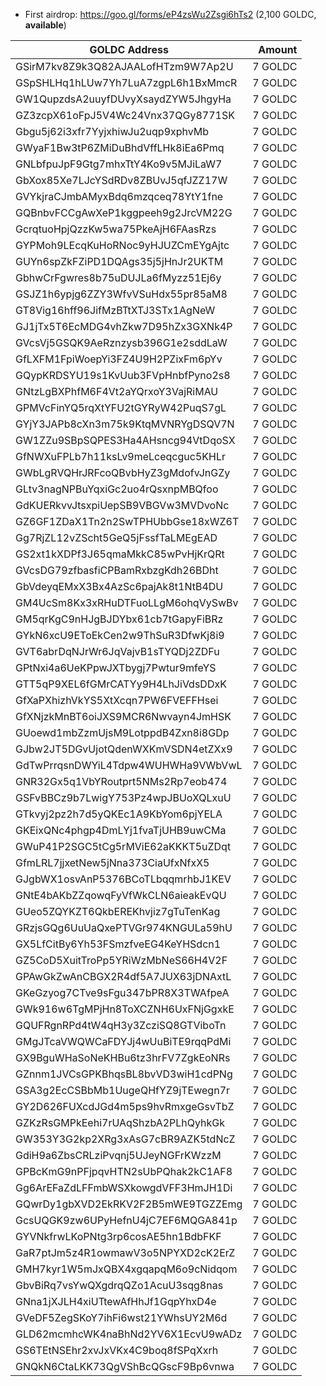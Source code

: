 - First airdrop: https://goo.gl/forms/eP4zsWu2Zsgi6hTs2 (2,100 GOLDC, **available**)
	
| GOLDC Address                      | Amount   |
| ---------------------------------- | --------:|
| GSirM7kv8Z9k3Q82AJAALofHTzm9W7Ap2U | 7 GOLDC  |
| GSpSHLHq1hLUw7Yh7LuA7zgpL6h1BxMmcR | 7 GOLDC  |
| GW1QupzdsA2uuyfDUvyXsaydZYW5JhgyHa | 7 GOLDC  |
| GZ3zcpX61oFpJ5V4Wc24Vnx37QGy8771SK | 7 GOLDC  |
| Gbgu5j62i3xfr7YyjxhiwJu2uqp9xphvMb | 7 GOLDC  |
| GWyaF1Bw3tP6ZMiDuBhdVffLHk8iEa6Pmq | 7 GOLDC  |
| GNLbfpuJpF9Gtg7mhxTtY4Ko9v5MJiLaW7 | 7 GOLDC  |
| GbXox85Xe7LJcYSdRDv8ZBUvJ5qfJZZ17W | 7 GOLDC  |
| GVYkjraCJmbAMyxBdq6mzqceq78YtY1fne | 7 GOLDC  |
| GQBnbvFCCgAwXeP1kggpeeh9g2JrcVM22G | 7 GOLDC  |
| GcrqtuoHpjQzzKw5wa75PkeAjH6FAasRzs | 7 GOLDC  |
| GYPMoh9LEcqKuHoRNoc9yHJUZCmEYgAjtc | 7 GOLDC  |
| GUYn6spZkFZiPD1DQAgs35j5jHnJr2UKTM | 7 GOLDC  |
| GbhwCrFgwres8b75uDUJLa6fMyzz51Ej6y | 7 GOLDC  |
| GSJZ1h6ypjg6ZZY3WfvVSuHdx55pr85aM8 | 7 GOLDC  |
| GT8Vig16hff96JifMzBTtXTJ3STx1AgNeW | 7 GOLDC  |
| GJ1jTx5T6EcMDG4vhZkw7D95hZx3GXNk4P | 7 GOLDC  |
| GVcsVj5GSQK9AeRznzysb396G1e2sddLaW | 7 GOLDC  |
| GfLXFM1FpiWoepYi3FZ4U9H2PZixFm6pYv | 7 GOLDC  |
| GQypKRDSYU19s1KvUub3FVpHnbfPyno2s8 | 7 GOLDC  |
| GNtzLgBXPhfM6F4Vt2aYQrxoY3VajRiMAU | 7 GOLDC  |
| GPMVcFinYQ5rqXtYFU2tGYRyW42PuqS7gL | 7 GOLDC  |
| GYjY3JAPb8cXn3m75k9KtqMVNRYgDSQV7N | 7 GOLDC  |
| GW1ZZu9SBpSQPES3Ha4AHsncg94VtDqoSX | 7 GOLDC  |
| GfNWXuFPLb7h11ksLv9meLceqcguc5KHLr | 7 GOLDC  |
| GWbLgRVQHrJRFcoQBvbHyZ3gMdofvJnGZy | 7 GOLDC  |
| GLtv3nagNPBuYqxiGc2uo4rQsxnpMBQfoo | 7 GOLDC  |
| GdKUERkvvJtsxpiUepSB9VBGVw3MVDvoNc | 7 GOLDC  |
| GZ6GF1ZDaX1Tn2n2SwTPHUbbGse18xWZ6T | 7 GOLDC  |
| Gg7RjZL12vZScht5GeQ5jFssfTaLMEgEAD | 7 GOLDC  |
| GS2xt1kXDPf3J65qmaMkkC85wPvHjKrQRt | 7 GOLDC  |
| GVcsDG79zfbasfiCPBamRxbzgKdh26BDht | 7 GOLDC  |
| GbVdeyqEMxX3Bx4AzSc6pajAk8t1NtB4DU | 7 GOLDC  |
| GM4UcSm8Kx3xRHuDTFuoLLgM6ohqVySwBv | 7 GOLDC  |
| GM5qrKgC9nHJgBJDYbx61cb7tGapyFiBRz | 7 GOLDC  |
| GYkN6xcU9EToEkCen2w9ThSuR3DfwKj8i9 | 7 GOLDC  |
| GVT6abrDqNJrWr6JqVajvB1sTYQDj2ZDFu | 7 GOLDC  |
| GPtNxi4a6UeKPpwJXTbygj7Pwtur9mfeYS | 7 GOLDC  |
| GTT5qP9XEL6fGMrCATYy9H4LhJiVdsDDxK | 7 GOLDC  |
| GfXaPXhizhVkYS5XtXcqn7PW6FVEFFHsei | 7 GOLDC  |
| GfXNjzkMnBT6oiJXS9MCR6Nwvayn4JmHSK | 7 GOLDC  |
| GUoewd1mbZzmUjsM9LotppdB4Zxn8i8GDp | 7 GOLDC  |
| GJbw2JT5DGvUjotQdenWXKmVSDN4etZXx9 | 7 GOLDC  |
| GdTwPrrqsnDWYiL4Tdpw4WUHWHa9VWbVwL | 7 GOLDC  |
| GNR32Gx5q1VbYRoutprt5NMs2Rp7eob474 | 7 GOLDC  |
| GSFvBBCz9b7LwigY753Pz4wpJBUoXQLxuU | 7 GOLDC  |
| GTkvyj2pz2h7d5yQKEc1A9KbYom6pjYELA | 7 GOLDC  |
| GKEixQNc4phgp4DmLYj1fvaTjUHB9uwCMa | 7 GOLDC  |
| GWuP41P2SGC5tCg5rMViE62aKKKT5uZDqt | 7 GOLDC  |
| GfmLRL7jjxetNew5jNna373CiaUfxNfxX5 | 7 GOLDC  |
| GJgbWX1osvAnP5376BCoTLbqqmrhbJ1KEV | 7 GOLDC  |
| GNtE4bAKbZZqowqFyVfWkCLN6aieakEvQU | 7 GOLDC  |
| GUeo5ZQYKZT6QkbEREKhvjiz7gTuTenKag | 7 GOLDC  |
| GRzjsGQg6UuUaQxePTVGr974KNGULa59hU | 7 GOLDC  |
| GX5LfCitBy6Yh53FSmzfveEG4KeYHSdcn1 | 7 GOLDC  |
| GZ5CoD5XuitTroPp5YRiWzMbNeS66H4V2F | 7 GOLDC  |
| GPAwGkZwAnCBGX2R4df5A7JUX63jDNAxtL | 7 GOLDC  |
| GKeGzyog7CTve9sFgu347bPR8X3TWAfpeA | 7 GOLDC  |
| GWk916w6TgMPjHn8ToXCZNH6UxFNjGgxkE | 7 GOLDC  |
| GQUFRgnRPd4tW4qH3y3ZcziSQ8GTViboTn | 7 GOLDC  |
| GMgJTcaVWQWCaFDYJj4wUuBiTE9rqqPdMi | 7 GOLDC  |
| GX9BguWHaSoNeKHBu6tz3hrFV7ZgkEoNRs | 7 GOLDC  |
| GZnnm1JVCsGPKBhqsBL8bvVD3wiH1cdPNg | 7 GOLDC  |
| GSA3g2EcCSBbMb1UugeQHfYZ9jTEwegn7r | 7 GOLDC  |
| GY2D626FUXcdJGd4m5ps9hvRmxgeGsvTbZ | 7 GOLDC  |
| GZKzRsGMPkEehi7rUAqShzbA2PLhQyhkGk | 7 GOLDC  |
| GW353Y3G2kp2XRg3xAsG7cBR9AZK5tdNcZ | 7 GOLDC  |
| GdiH9a6ZbsCRLziPvqnj5UJeyNGFrKWzzM | 7 GOLDC  |
| GPBcKmG9nPFjpqvHTN2sUbPQhak2kC1AF8 | 7 GOLDC  |
| Gg6ArEFaZdLFFmbWSXkowgdVFF3HmJH1Di | 7 GOLDC  |
| GQwrDy1gbXVD2EkRKV2F2B5mWE9TGZZEmg | 7 GOLDC  |
| GcsUQGK9zw6UPyHefnU4jC7EF6MQGA841p | 7 GOLDC  |
| GYVNkfrwLKoPNtg3rp6cosAE5hn1BdbFKF | 7 GOLDC  |
| GaR7ptJm5z4R1owmawV3o5NPYXD2cK2ErZ | 7 GOLDC  |
| GMH7kyr1W5mJxQBX4xgqapqM6o9cNidqom | 7 GOLDC  |
| GbvBiRq7vsYwQXgdrqQZo1AcuU3sqg8nas | 7 GOLDC  |
| GNna1jXJLH4xiUTtewAfHhJf1GqpYhxD4e | 7 GOLDC  |
| GVeDF5ZegSKoY7ihFi6wst21YWhsUY2M6d | 7 GOLDC  |
| GLD62mcmhcWK4naBhNd2YV6X1EcvU9wADz | 7 GOLDC  |
| GS6TEtNSEhr2xvJxVKx4C9boq8fSPqXxrh | 7 GOLDC  |
| GNQkN6CtaLKK73QgVShBcQGscF9Bp6vnwa | 7 GOLDC  |
